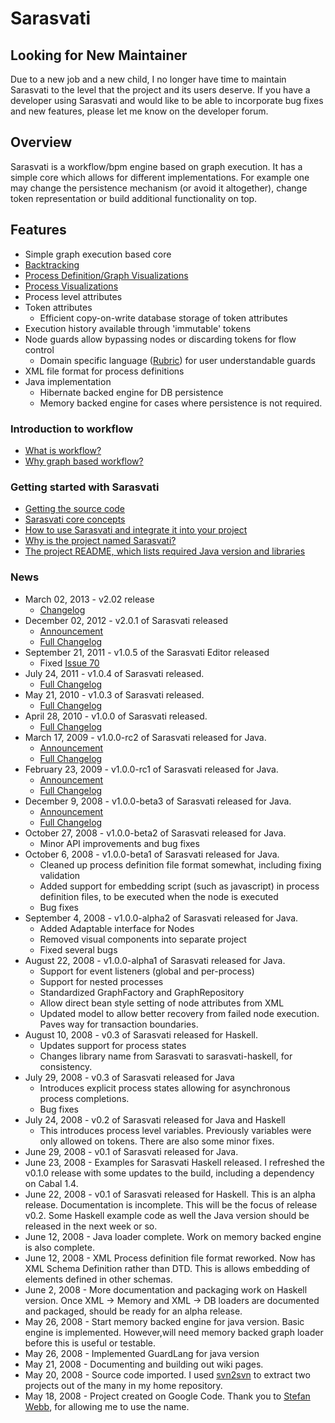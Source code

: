 # Sarasvati #

## Looking for New Maintainer ##
Due to a new job and a new child, I no longer have time to maintain Sarasvati to the level that the project and its users deserve. If you have a developer using Sarasvati and would like to be able to incorporate bug fixes and new features, please let me know on the developer forum.

## Overview ##
Sarasvati is a workflow/bpm engine based on graph execution. It has a simple core which allows for different implementations. For example one may change the persistence mechanism (or avoid it altogether), change token representation or build additional functionality on top.

## Features ##
  * Simple graph execution based core
  * [Backtracking](Backtracking.md)
  * [Process Definition/Graph Visualizations](ProcessDefinitionVisualization.md)
  * [Process Visualizations](ProcessVisualization.md)
  * Process level attributes
  * Token attributes
    * Efficient copy-on-write database storage of token attributes
  * Execution history available through 'immutable' tokens
  * Node guards allow bypassing nodes or discarding tokens for flow control
    * Domain specific language ([Rubric](Rubric.md)) for user understandable guards
  * XML file format for process definitions
  * Java implementation
    * Hibernate backed engine for DB persistence
    * Memory backed engine for cases where persistence is not required.

### Introduction to workflow ###
  * [What is workflow?](Workflow.md)
  * [Why graph based workflow?](GraphBasedWorkflow.md)

### Getting started with Sarasvati ###
  * [Getting the source code](CheckoutInstructions.md)
  * [Sarasvati core concepts](EngineConcepts.md)
  * [How to use Sarasvati and integrate it into your project](UsingSarasvati.md)
  * [Why is the project named Sarasvati?](ProjectName.md)
  * [The project README, which lists required Java version and libraries](http://sarasvati.googlecode.com/svn/java/trunk/README)

### News ###
  * March 02, 2013 - v2.02 release
    * [Changelog](http://code.google.com/p/sarasvati/issues/list?can=1&q=Milestone%3D2.0.2)
  * December 02, 2012 - v2.0.1 of Sarasvati released
    * [Announcement](https://groups.google.com/d/topic/sarasvati-wf-users/3R1ad7YzW7Y/discussion)
    * [Full Changelog](http://code.google.com/p/sarasvati/issues/list?can=1&q=Milestone%3D2.0.0)
  * September 21, 2011 - v1.0.5 of the Sarasvati Editor released
    * Fixed [Issue 70](https://code.google.com/p/sarasvati/issues/detail?id=70)
  * July 24, 2011 - v1.0.4 of Sarasvati released.
    * [Full Changelog](http://code.google.com/p/sarasvati/issues/list?can=1&q=Milestone%3D1.0.4)
  * May 21, 2010 - v1.0.3 of Sarasvati released.
    * [Full Changelog](http://code.google.com/p/sarasvati/issues/list?can=1&q=Milestone%3D1.0.3)
  * April 28, 2010 - v1.0.0 of Sarasvati released.
    * [Full Changelog](http://code.google.com/p/sarasvati/issues/list?can=1&q=Milestone%3D1.0.0)
  * March 17, 2009 - v1.0.0-rc2 of Sarasvati released for Java.
    * [Announcement](http://groups.google.com/group/sarasvati-wf-users/browse_thread/thread/70937d4bf2389377)
    * [Full Changelog](http://code.google.com/p/sarasvati/issues/list?can=1&q=label%3AMilestone-1.0.0-rc2)
  * February 23, 2009 - v1.0.0-rc1 of Sarasvati released for Java.
    * [Announcement](http://groups.google.com/group/sarasvati-wf-users/browse_thread/thread/8631018b2373513c/8c59c9990ec4c8f5?#8c59c9990ec4c8f5)
    * [Full Changelog](http://code.google.com/p/sarasvati/issues/list?can=1&q=label%3AMilestone-1.0.0-rc1)
  * December 9, 2008 - v1.0.0-beta3 of Sarasvati released for Java.
    * [Announcement](http://groups.google.com/group/sarasvati-wf-users/browse_thread/thread/eb398dd717f45437)
    * [Full Changelog](http://code.google.com/p/sarasvati/issues/list?can=1&q=label%3A1.0.0-beta3)
  * October 27, 2008 - v1.0.0-beta2 of Sarasvati released for Java.
    * Minor API improvements and bug fixes
  * October 6, 2008 - v1.0.0-beta1 of Sarasvati released for Java.
    * Cleaned up process definition file format somewhat, including fixing validation
    * Added support for embedding script (such as javascript) in process definition files, to be executed when the node is executed
    * Bug fixes
  * September 4, 2008 - v1.0.0-alpha2 of Sarasvati released for Java.
    * Added Adaptable interface for Nodes
    * Removed visual components into separate project
    * Fixed several bugs
  * August 22, 2008 - v1.0.0-alpha1 of Sarasvati released for Java.
    * Support for event listeners (global and per-process)
    * Support for nested processes
    * Standardized GraphFactory and GraphRepository
    * Allow direct bean style setting of node attributes from XML
    * Updated model to allow better recovery from failed node execution. Paves way for transaction boundaries.
  * August 10, 2008 - v0.3 of Sarasvati released for Haskell.
    * Updates support for process states
    * Changes library name from Sarasvati to sarasvati-haskell, for consistency.
  * July 29, 2008 - v0.3 of Sarasvati released for Java
    * Introduces explicit process states allowing for asynchronous process completions.
    * Bug fixes
  * July 24, 2008 - v0.2 of Sarasvati released for Java and Haskell
    * This introduces process level variables. Previously variables were only allowed on tokens. There are also some minor fixes.
  * June 29, 2008 - v0.1 of Sarasvati released for Java.
  * June 23, 2008 - Examples for Sarasvati Haskell released. I refreshed the v0.1.0 release with some updates to the build, including a dependency on Cabal 1.4.
  * June 22, 2008 - v0.1 of Sarasvati released for Haskell. This is an alpha release. Documentation is incomplete. This will be the focus of release v0.2. Some Haskell example code as well the Java version should be released in the next week or so.
  * June 12, 2008 - Java loader complete. Work on memory backed engine is also complete.
  * June 12, 2008 - XML Process definition file format reworked. Now has XML Schema Definition rather than DTD. This is allows embedding of elements defined in other schemas.
  * June 2, 2008 - More documentation and packaging work on Haskell version. Once XML -> Memory and XML -> DB loaders are documented and packaged, should be ready for an alpha release.
  * May 26, 2008 - Start memory backed engine for java version. Basic engine is implemented. However,will need memory backed graph loader before this is useful or testable.
  * May 26, 2008 - Implemented GuardLang for java version
  * May 21, 2008 - Documenting and building out wiki pages.
  * May 20, 2008 - Source code imported. I used [svn2svn](http://code.google.com/p/svn2svn/) to extract two projects out of the many in my home repository.
  * May 18, 2008 - Project created on Google Code. Thank you to [Stefan Webb](http://sarasvati.sf.net), for allowing me to use the name.